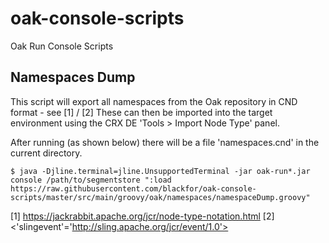 # oak-console-scripts
Oak Run Console Scripts 

## Namespaces Dump

This script will export all namespaces from the Oak repository in CND format - see [1] / [2]
These can then be imported into the target environment using the CRX DE 'Tools > Import Node Type' panel.

After running (as shown below) there will be a file 'namespaces.cnd' in the current directory.

```
$ java -Djline.terminal=jline.UnsupportedTerminal -jar oak-run*.jar console /path/to/segmentstore ":load https://raw.githubusercontent.com/blackfor/oak-console-scripts/master/src/main/groovy/oak/namespaces/namespaceDump.groovy" 
```

[1] https://jackrabbit.apache.org/jcr/node-type-notation.html
[2] <'slingevent'='http://sling.apache.org/jcr/event/1.0'>
